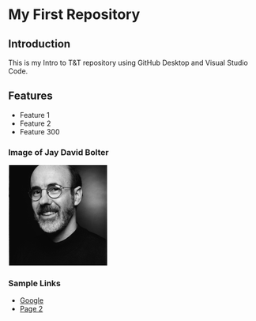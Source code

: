 # My First Repository
## Introduction
This is my Intro to T&T repository using GitHub Desktop and Visual Studio Code.
## Features
- Feature 1
- Feature 2
- Feature 300

### Image of Jay David Bolter
![Image of Jay David Bolter](assets/bolter.png "Jay David Bolter")

### Sample Links
- [Google](http://www.google.com)
- [Page 2](page2.md)
